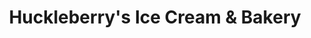 ---
title: "Huckleberry's Ice Cream & Bakery"
url: /wisconsin-dells/huckleberrys-ice-cream-und-bakery/
shop: Bäckerei
---